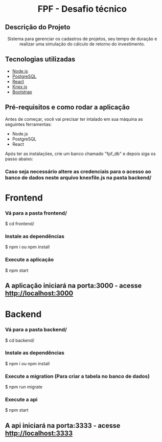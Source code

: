 <h1 align="center">FPF - Desafio técnico</h1>

## Descrição do Projeto
<p align="center">Sistema para gerenciar os cadastros de projetos, seu tempo de duração e realizar uma simulação do cálculo de retorno do investimento.</p>

## Tecnologias utilizadas
- [Node.js](https://nodejs.org/en/)
- [PostgreSQL](https://www.postgresql.org/)
- [React](https://pt-br.reactjs.org/)
- [Knex.js](http://knexjs.org/)
- [Bootstrap](https://getbootstrap.com/)

## Pré-requisitos e como rodar a aplicação
Antes de começar, você vai precisar ter intalado em sua máquina as seguintes ferramentas:

- Node.js
- PostgreSQL
- React

Após ter as instalações, crie um banco chamado "fpf_db" e depois siga os passo abaixo:

### Caso seja necessário altere as credenciais para o acesso ao banco de dados neste arquivo knexfile.js na pasta backend/

# Frontend

### Vá para a pasta frontend/
$ cd frontend/

### Instale as dependências
$ npm i ou npm install

### Execute a aplicação
$ npm start

## A aplicação iniciará na porta:3000 - acesse <http://localhost:3000>

# Backend

### Vá para a pasta backend/

$ cd backend/

### Instale as dependências

$ npm i ou npm install

### Execute a migration (Para criar a tabela no banco de dados)

$ npm run migrate 

### Execute a api 

$ npm start

## A api iniciará na porta:3333 - acesse <http://localhost:3333>
